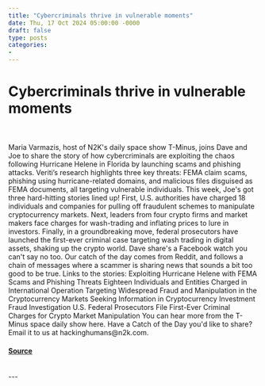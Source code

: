 ```yaml
---
title: "Cybercriminals thrive in vulnerable moments"
date: Thu, 17 Oct 2024 05:00:00 -0000
draft: false
type: posts
categories: 
- 
---
```

# Cybercriminals thrive in vulnerable moments

<br/>

<br/>
Maria Varmazis, host of N2K's daily space show T-Minus, joins Dave and Joe to share the story of how cybercriminals are exploiting the chaos following Hurricane Helene in Florida by launching scams and phishing attacks. Veriti’s research highlights three key threats: FEMA claim scams, phishing using hurricane-related domains, and malicious files disguised as FEMA documents, all targeting vulnerable individuals. This week, Joe's got three hard-hitting stories lined up! First, U.S. authorities have charged 18 individuals and companies for pulling off fraudulent schemes to manipulate cryptocurrency markets. Next, leaders from four crypto firms and market makers face charges for wash-trading and inflating prices to lure in investors. Finally, in a groundbreaking move, federal prosecutors have launched the first-ever criminal case targeting wash trading in digital assets, shaking up the crypto world. Dave share's a Facebook watch you can't say no too. Our catch of the day comes from Reddit, and follows a chain of messages where a scammer is sharing news that sounds a bit too good to be true. Links to the stories: Exploiting Hurricane Helene with FEMA Scams and Phishing Threats Eighteen Individuals and Entities Charged in International Operation Targeting Widespread Fraud and Manipulation in the Cryptocurrency Markets Seeking Information in Cryptocurrency Investment Fraud Investigation U.S. Federal Prosecutors File First-Ever Criminal Charges for Crypto Market Manipulation You can hear more from the T-Minus space daily show here. Have a Catch of the Day you'd like to share? Email it to us at hackinghumans@n2k.com.

#### [Source](https://thecyberwire.com/podcasts/hacking-humans/310/notes)

<br/>
---
